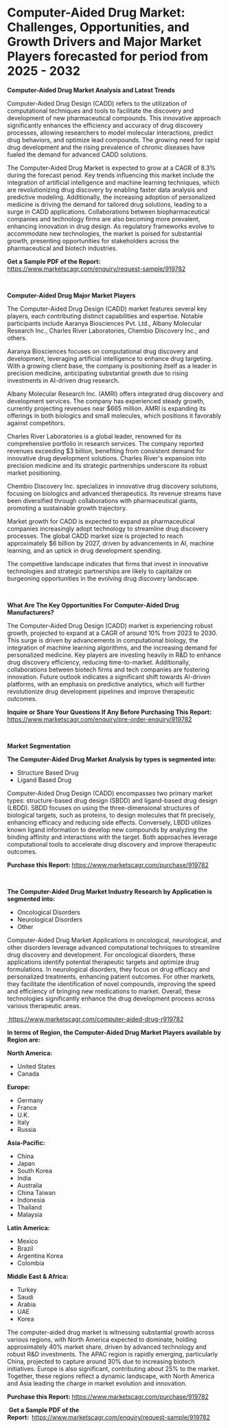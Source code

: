 <p><h1>Computer-Aided Drug Market: Challenges, Opportunities, and Growth Drivers and Major Market Players forecasted for period from 2025 - 2032</h1></p><p><strong>Computer-Aided Drug Market Analysis and Latest Trends</strong></p>
<p><p>Computer-Aided Drug Design (CADD) refers to the utilization of computational techniques and tools to facilitate the discovery and development of new pharmaceutical compounds. This innovative approach significantly enhances the efficiency and accuracy of drug discovery processes, allowing researchers to model molecular interactions, predict drug behaviors, and optimize lead compounds. The growing need for rapid drug development and the rising prevalence of chronic diseases have fueled the demand for advanced CADD solutions.</p><p>The Computer-Aided Drug Market is expected to grow at a CAGR of 8.3% during the forecast period. Key trends influencing this market include the integration of artificial intelligence and machine learning techniques, which are revolutionizing drug discovery by enabling faster data analysis and predictive modeling. Additionally, the increasing adoption of personalized medicine is driving the demand for tailored drug solutions, leading to a surge in CADD applications. Collaborations between biopharmaceutical companies and technology firms are also becoming more prevalent, enhancing innovation in drug design. As regulatory frameworks evolve to accommodate new technologies, the market is poised for substantial growth, presenting opportunities for stakeholders across the pharmaceutical and biotech industries.</p></p>
<p><strong>Get a Sample PDF of the Report:&nbsp;</strong> <a href="https://www.marketscagr.com/enquiry/request-sample/919782?utm_campaign=3576&utm_medium=2&utm_source=Github&utm_content=ia&utm_term=19042025&utm_id=computer-aided-drug">https://www.marketscagr.com/enquiry/request-sample/919782</a></p>
<p>&nbsp;</p>
<p><strong>Computer-Aided Drug Major Market Players</strong></p>
<p><p>The Computer-Aided Drug Design (CADD) market features several key players, each contributing distinct capabilities and expertise. Notable participants include Aaranya Biosciences Pvt. Ltd., Albany Molecular Research Inc., Charles River Laboratories, Chembio Discovery Inc., and others.</p><p>Aaranya Biosciences focuses on computational drug discovery and development, leveraging artificial intelligence to enhance drug targeting. With a growing client base, the company is positioning itself as a leader in precision medicine, anticipating substantial growth due to rising investments in AI-driven drug research.</p><p>Albany Molecular Research Inc. (AMRI) offers integrated drug discovery and development services. The company has experienced steady growth, currently projecting revenues near $665 million. AMRI is expanding its offerings in both biologics and small molecules, which positions it favorably against competitors.</p><p>Charles River Laboratories is a global leader, renowned for its comprehensive portfolio in research services. The company reported revenues exceeding $3 billion, benefiting from consistent demand for innovative drug development solutions. Charles River's expansion into precision medicine and its strategic partnerships underscore its robust market positioning.</p><p>Chembio Discovery Inc. specializes in innovative drug discovery solutions, focusing on biologics and advanced therapeutics. Its revenue streams have been diversified through collaborations with pharmaceutical giants, promoting a sustainable growth trajectory.</p><p>Market growth for CADD is expected to expand as pharmaceutical companies increasingly adopt technology to streamline drug discovery processes. The global CADD market size is projected to reach approximately $6 billion by 2027, driven by advancements in AI, machine learning, and an uptick in drug development spending. </p><p>The competitive landscape indicates that firms that invest in innovative technologies and strategic partnerships are likely to capitalize on burgeoning opportunities in the evolving drug discovery landscape.</p></p>
<p>&nbsp;</p>
<p><strong>What Are The Key Opportunities For Computer-Aided Drug Manufacturers?</strong></p>
<p><p>The Computer-Aided Drug Design (CADD) market is experiencing robust growth, projected to expand at a CAGR of around 10% from 2023 to 2030. This surge is driven by advancements in computational biology, the integration of machine learning algorithms, and the increasing demand for personalized medicine. Key players are investing heavily in R&D to enhance drug discovery efficiency, reducing time-to-market. Additionally, collaborations between biotech firms and tech companies are fostering innovation. Future outlook indicates a significant shift towards AI-driven platforms, with an emphasis on predictive analytics, which will further revolutionize drug development pipelines and improve therapeutic outcomes.</p></p>
<p><strong>Inquire or Share Your Questions If Any Before Purchasing This Report:</strong> <a href="https://www.marketscagr.com/enquiry/pre-order-enquiry/919782?utm_campaign=3576&utm_medium=2&utm_source=Github&utm_content=ia&utm_term=19042025&utm_id=computer-aided-drug">https://www.marketscagr.com/enquiry/pre-order-enquiry/919782</a></p>
<p>&nbsp;</p>
<p><strong>Market Segmentation</strong></p>
<p><strong>The Computer-Aided Drug Market Analysis by types is segmented into:</strong></p>
<p><ul><li>Structure Based Drug</li><li>Ligand Based Drug</li></ul></p>
<p><p>Computer-Aided Drug Design (CADD) encompasses two primary market types: structure-based drug design (SBDD) and ligand-based drug design (LBDD). SBDD focuses on using the three-dimensional structures of biological targets, such as proteins, to design molecules that fit precisely, enhancing efficacy and reducing side effects. Conversely, LBDD utilizes known ligand information to develop new compounds by analyzing the binding affinity and interactions with the target. Both approaches leverage computational tools to accelerate drug discovery and improve therapeutic outcomes.</p></p>
<p><strong>Purchase this Report:&nbsp;</strong><a href="https://www.marketscagr.com/purchase/919782?utm_campaign=3576&utm_medium=2&utm_source=Github&utm_content=ia&utm_term=19042025&utm_id=computer-aided-drug">https://www.marketscagr.com/purchase/919782</a></p>
<p>&nbsp;</p>
<p><strong>The Computer-Aided Drug Market Industry Research by Application is segmented into:</strong></p>
<p><ul><li>Oncological Disorders</li><li>Neurological Disorders</li><li>Other</li></ul></p>
<p><p>Computer-Aided Drug Market Applications in oncological, neurological, and other disorders leverage advanced computational techniques to streamline drug discovery and development. For oncological disorders, these applications identify potential therapeutic targets and optimize drug formulations. In neurological disorders, they focus on drug efficacy and personalized treatments, enhancing patient outcomes. For other markets, they facilitate the identification of novel compounds, improving the speed and efficiency of bringing new medications to market. Overall, these technologies significantly enhance the drug development process across various therapeutic areas.</p></p>
<p><a href="https://www.marketscagr.com/computer-aided-drug-r919782?utm_campaign=3576&utm_medium=2&utm_source=Github&utm_content=ia&utm_term=19042025&utm_id=computer-aided-drug">&nbsp;https://www.marketscagr.com/computer-aided-drug-r919782</a></p>
<p><strong>In terms of Region, the Computer-Aided Drug Market Players available by Region are:</strong></p>
<p>
    <p> <strong> North America: </strong>
        <ul>
            <li>United States</li>
            <li>Canada</li>
        </ul>
        </p> 
    <p> <strong> Europe: </strong>
        <ul>
            <li>Germany</li>
            <li>France</li>
            <li>U.K.</li>
            <li>Italy</li>
            <li>Russia</li>
        </ul>
        </p> 
    <p> <strong> Asia-Pacific: </strong>
        <ul>
            <li>China</li>
            <li>Japan</li>
            <li>South Korea</li>
            <li>India</li>
            <li>Australia</li>
            <li>China Taiwan</li>
            <li>Indonesia</li>
            <li>Thailand</li>
            <li>Malaysia</li>
        </ul>
        </p> 
    <p> <strong> Latin America: </strong>
        <ul>
            <li>Mexico</li>
            <li>Brazil</li>
            <li>Argentina Korea</li>
            <li>Colombia</li>
        </ul>
        </p> 
    <p> <strong> Middle East & Africa: </strong>
        <ul>
            <li>Turkey</li>
            <li>Saudi</li>
            <li>Arabia</li>
            <li>UAE</li>
            <li>Korea</li>
        </ul>
    </p>
    </p>
<p><p>The computer-aided drug market is witnessing substantial growth across various regions, with North America expected to dominate, holding approximately 40% market share, driven by advanced technology and robust R&D investments. The APAC region is rapidly emerging, particularly China, projected to capture around 30% due to increasing biotech initiatives. Europe is also significant, contributing about 25% to the market. Together, these regions reflect a dynamic landscape, with North America and Asia leading the charge in market evolution and innovation.</p></p>
<p><strong>Purchase this Report: </strong><a href="https://www.marketscagr.com/purchase/919782?utm_campaign=3576&utm_medium=2&utm_source=Github&utm_content=ia&utm_term=19042025&utm_id=computer-aided-drug">https://www.marketscagr.com/purchase/919782</a></p>
<p>&nbsp;<strong>Get a Sample PDF of the Report:&nbsp;&nbsp;</strong><a href="https://www.marketscagr.com/enquiry/request-sample/919782?utm_campaign=3576&utm_medium=2&utm_source=Github&utm_content=ia&utm_term=19042025&utm_id=computer-aided-drug">https://www.marketscagr.com/enquiry/request-sample/919782</a></p>
<p><strong></strong></p>
<p><p></p><p></p><p></p></p>